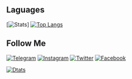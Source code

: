 ## Laguages

[![Stats](https://github-profile-summary-cards.vercel.app/api/cards/stats?username=MaksimKosyanchuk&theme=solarized_dark)]
[![Top Langs](https://github-readme-stats.vercel.app/api/top-langs/?username=MaksimKosyanchuk&theme=nightowl)](https://github.com/MaksimKosyanchuk)

## Follow Me
[![Telegram](https://img.shields.io/badge/-Telegram-000000?style=for-the-badge&logo=Telegram&logoColor=	)](https://t.me/mak_sinus)
[![Instagram](https://img.shields.io/badge/-%20Instagram-000000?style=for-the-badge&logo=instagram&logoColor=fab339)](https://www.instagram.com/mak_sinus/)
[![Twitter](https://img.shields.io/badge/-%20Twitter-000000?style=for-the-badge&logo=twitter&logoColor=3786ed)](https://twitter.com/Mak_Sinus)
[![Facebook](https://img.shields.io/badge/-%20Facebook-000000?style=for-the-badge&logo=facebook&logoColor=4c7cf5)](https://www.facebook.com/MakSinus)


[![Dtats](https://github-readme-stats.vercel.app/api?username=MaksimKosyanchuk&theme=nightowl)](https://github.com/MaksimKosyanchuk)
